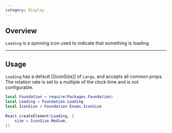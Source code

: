 ```yaml
---
category: Display
---
```


## Overview

`Loading` is a spinning icon used to indicate that something is loading.

---

## Usage

`Loading` has a default [[IconSize]] of `Large`, and accepts all common props. The rotation rate is set to a multiple of the clock time and is not configurable.

```lua
local Foundation = require(Packages.Foundation)
local Loading = Foundation.Loading
local IconSize = Foundation.Enums.IconSize
...
React.createElement(Loading, {
	size = IconSize.Medium,
})
```
